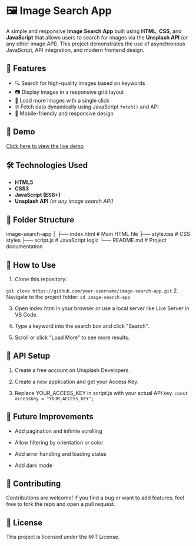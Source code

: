 # 🖼️ Image Search App

A simple and responsive **Image Search App** built using **HTML**, **CSS**, and **JavaScript** that allows users to search for images via the **Unsplash API** (or any other image API). This project demonstrates the use of asynchronous JavaScript, API integration, and modern frontend design.

## 🚀 Features

- 🔍 Search for high-quality images based on keywords  
- 📷 Display images in a responsive grid layout  
- 🔄 Load more images with a single click  
- 🌐 Fetch data dynamically using JavaScript `fetch()` and API  
- 📱 Mobile-friendly and responsive design

## 📸 Demo

[Click here to view the live demo](#) <!-- Replace with actual GitHub Pages or Netlify link -->

## 🛠️ Technologies Used

- **HTML5**  
- **CSS3**  
- **JavaScript (ES6+)**  
- **Unsplash API** *(or any image search API)*

## 📁 Folder Structure
image-search-app
│
├── index.html # Main HTML file
├── style.css # CSS styles
├── script.js # JavaScript logic
└── README.md # Project documentation

## 🔧 How to Use

1. Clone this repository:

`git clone https://github.com/your-username/image-search-app.git`
2. Navigate to the project folder:
`cd image-search-app`

3. Open index.html in your browser or use a local server like Live Server in VS Code.

4. Type a keyword into the search box and click "Search".

5. Scroll or click "Load More" to see more results.

## 🔑 API Setup
1. Create a free account on Unsplash Developers.

2. Create a new application and get your Access Key.

3. Replace YOUR_ACCESS_KEY in script.js with your actual API key.
`const accessKey = "YOUR_ACCESS_KEY";`

## 📌 Future Improvements
- Add pagination and infinite scrolling

- Allow filtering by orientation or color

- Add error handling and loading states

- Add dark mode

## 🤝 Contributing
Contributions are welcome! If you find a bug or want to add features, feel free to fork the repo and open a pull request.

## 📄 License
This project is licensed under the MIT License.

